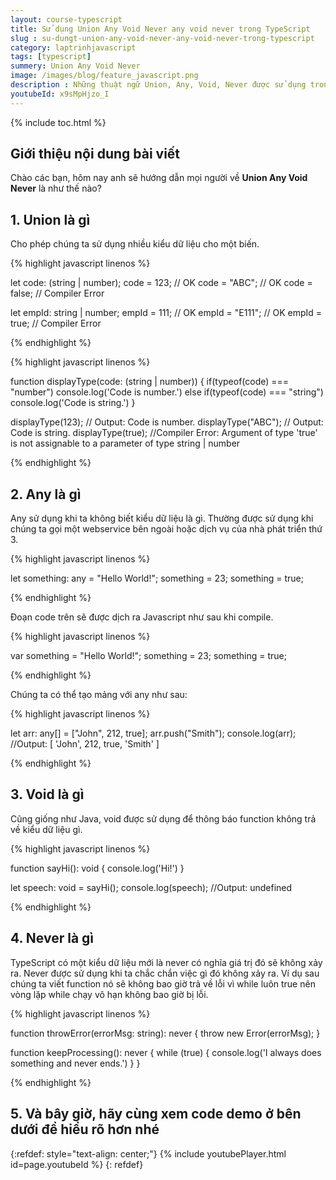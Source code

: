 ```yaml
---
layout: course-typescript
title: Sử dụng Union Any Void Never any void never trong TypeScript 
slug : su-dungt-union-any-void-never-any-void-never-trong-typescript
category: laptrinhjavascript
tags: [typescript]
summery: Union Any Void Never   
image: /images/blog/feature_javascript.png
description : Những thuật ngữ Union, Any, Void, Never được sử dụng trong ngôn ngữ lập trình TypeScript sẽ được giải thích và làm rõ trong bài viết. Bên cạnh đó, bài viết cũng sẽ giúp người đọc nắm được mục đích sử dụng và biết khi nào nên sử dụng loại nào cho phù hợp. Ngoài ra với những ví dụ minh hoạ cụ thể cho từng bước làm, cú pháp thực hiện mỗi loại trong bài viết, sẽ hướng dẫn cho người đọc sử dụng được Union Any Void Never trong TypeScript đạt được hiệu quả nhất.
youtubeId: x9sMpHjzo_I
---
```


{% include toc.html %}

## **Giới thiệu nội dung bài viết**

Chào các bạn, hôm nay anh sẽ hướng dẫn mọi người về <b>Union Any Void Never</b> là như thế nào? 

## **1. Union là gì**

Cho phép chúng ta sử dụng nhiều kiểu dữ liệu cho một biến. 

{% highlight javascript  linenos %}

let code: (string | number);
code = 123;   // OK
code = "ABC"; // OK
code = false; // Compiler Error

let empId: string | number;
empId = 111; // OK
empId = "E111"; // OK
empId = true; // Compiler Error

{% endhighlight %}


{% highlight javascript  linenos %}

function displayType(code: (string | number))
{
    if(typeof(code) === "number")
        console.log('Code is number.')
    else if(typeof(code) === "string")
        console.log('Code is string.')
}

displayType(123); // Output: Code is number.
displayType("ABC"); // Output: Code is string.
displayType(true); //Compiler Error: Argument of type 'true' is not assignable to a parameter of type string | number


{% endhighlight %}

## **2. Any là gì**

Any sử dụng khi ta không biết kiểu dữ liệu là gì. Thường được sử dụng khi chúng ta gọi một webservice bên ngoài hoặc dịch vụ của nhà phát triển thứ 3.

{% highlight javascript  linenos %}

let something: any = "Hello World!"; 
something = 23;
something = true;

{% endhighlight %}

Đoạn code trên sẽ được dịch ra Javascript như sau khi compile.

{% highlight javascript  linenos %}

var something = "Hello World!";
something = 23;
something = true;

{% endhighlight %}

Chúng ta có thể tạo mảng với any như sau:

{% highlight javascript  linenos %}

let arr: any[] = ["John", 212, true]; 
arr.push("Smith"); 
console.log(arr); //Output: [ 'John', 212, true, 'Smith' ] 

{% endhighlight %}

## **3. Void là gì**

Cũng giống như Java, void được sử dụng để thông báo function không trả về kiểu dữ liệu gì.

{% highlight javascript  linenos %}

function sayHi(): void { 
    console.log('Hi!')
} 

let speech: void = sayHi(); 
console.log(speech); //Output: undefined

{% endhighlight %}

## **4. Never là gì**

TypeScript có một kiểu dữ liệu mới là never có nghĩa giá trị đó sẽ không xảy ra. Never được sử dụng khi ta chắc chắn việc gì đó không xảy ra. Ví dụ sau chúng ta viết function nó sẽ không bao giờ trả về lỗi vì while luôn true nên vòng lặp while chạy vô hạn không bao giờ bị lỗi.

{% highlight javascript  linenos %}

function throwError(errorMsg: string): never { 
            throw new Error(errorMsg); 
} 

function keepProcessing(): never { 
            while (true) { 
         console.log('I always does something and never ends.')
     }
}

{% endhighlight %}


## **5. Và bây giờ, hãy cùng xem code demo ở bên dưới để hiểu rõ hơn nhé**

{:refdef: style="text-align: center;"}
{% include youtubePlayer.html id=page.youtubeId %}
{: refdef}



